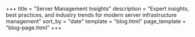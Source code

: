 +++
title = "Server Management Insights"
description = "Expert insights, best practices, and industry trends for modern server infrastructure management"
sort_by = "date"
template = "blog.html"
page_template = "blog-page.html"
+++